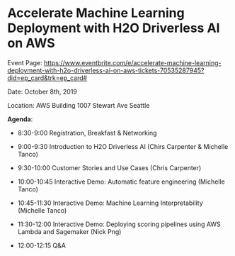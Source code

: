 # Accelerate Machine Learning Deployment with H2O Driverless AI on AWS 

Event Page: https://www.eventbrite.com/e/accelerate-machine-learning-deployment-with-h2o-driverless-ai-on-aws-tickets-70535287945?did=ep_card&trk=ep_card#

Date: October 8th, 2019

Location: AWS Building 1007 Stewart Ave Seattle


**Agenda**:

- 8:30-9:00 Registration, Breakfast & Networking

- 9:00-9:30 Introduction to H2O Driverless AI (Chirs Carpenter & Michelle Tanco)

- 9:30-10:00 Customer Stories and Use Cases (Chris Carpenter)

- 10:00-10:45 Interactive Demo: Automatic feature engineering (Michelle Tanco)

- 10:45-11:30 Interactive Demo: Machine Learning Interpretability (Michelle Tanco)

- 11:30-12:00 Interactive Demo: Deploying scoring pipelines using AWS Lambda and Sagemaker (Nick Png)

- 12:00-12:15 Q&A
